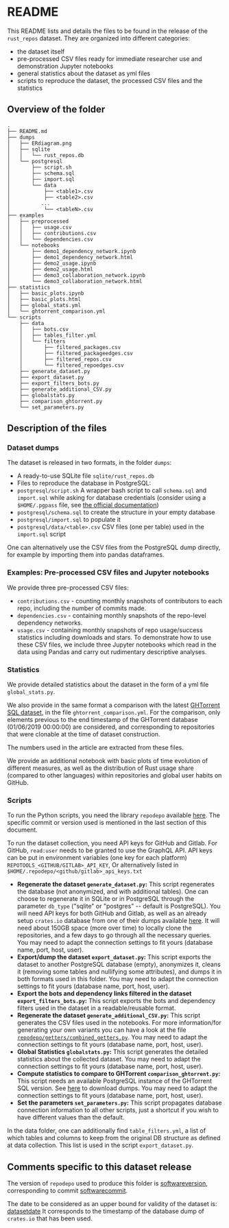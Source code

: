 # README

This README lists and details the files to be found in the release of the `rust_repos` dataset.
They are organized into different categories:
 - the dataset itself
 - pre-processed CSV files ready for immediate researcher use and demonstration Jupyter notebooks
 - general statistics about the dataset as yml files
 - scripts to reproduce the dataset, the processed CSV files and the statistics

## Overview of the folder

```
.
├── README.md
├── dumps
│   ├── ERdiagram.png
│   ├── sqlite
│   │   └── rust_repos.db
│   └── postgresql
│       ├── script.sh
│       ├── schema.sql
│       ├── import.sql
│       └── data
│           ├── <table1>.csv
│           ├── <table2>.csv
│          ...
│           └── <tableN>.csv
├── examples
│   ├── preprocessed
│   │   ├── usage.csv
│   │   ├── contributions.csv
│   │   └── dependencies.csv
│   └── notebooks
│       ├── demo1_dependency_network.ipynb
│       ├── demo1_dependency_network.html
│       ├── demo2_usage.ipynb
│       ├── demo2_usage.html
│       ├── demo3_collaboration_network.ipynb
│       └── demo3_collaboration_network.html
├── statistics
│   ├── basic_plots.ipynb
│   ├── basic_plots.html
│   ├── global_stats.yml
│   └── ghtorrent_comparison.yml
└── scripts
    ├── data
    │   ├── bots.csv
    │   ├── tables_filter.yml
    │   └── filters
    │       ├── filtered_packages.csv
    │       ├── filtered_packageedges.csv
    │       ├── filtered_repos.csv
    │       └── filtered_repoedges.csv
    ├── generate_dataset.py
    ├── export_dataset.py
    ├── export_filters_bots.py
    ├── generate_additional_CSV.py
    ├── globalstats.py
    ├── comparison_ghtorrent.py
    └── set_parameters.py
```

## Description of the files

### Dataset dumps

The dataset is released in two formats, in the folder `dumps`:
 - A ready-to-use SQLite file `sqlite/rust_repos.db`
 - Files to reproduce the database in PostgreSQL:
  - `postgresql/script.sh` A wrapper bash script to call `schema.sql` and `import.sql` while asking for database credentials (consider using a `$HOME/.pgpass` file, see [the official documentation][1]) 
  - `postgresql/schema.sql` to create the structure in your empty database 
  - `postgresql/import.sql` to populate it
  - `postgresql/data/<table>.csv` CSV files (one per table) used in the `import.sql` script

One can alternatively use the CSV files from the PostgreSQL dump directly, for example by importing them into pandas dataframes.

### Examples: Pre-processed CSV files and Jupyter notebooks

We provide three pre-processed CSV files: 
- `contributions.csv` - counting monthly snapshots of contributors to each repo, including the number of commits made.
- `dependencies.csv` - containing monthly snapshots of the repo-level dependency networks.
- `usage.csv` - containing monthly snapshots of repo usage/success statistics including downloads and stars.
To demonstrate how to use these CSV files, we include three Jupyter notebooks which read in the data using Pandas and carry out rudimentary descriptive analyses.

### Statistics

We provide detailed statistics about the dataset in the form of a yml file `global_stats.py`.

We also provide in the same format a comparison with the latest [GHTorrent SQL dataset][5], in the file `ghtorrent_comparison.yml`. For the comparison, only elements previous to the end timestamp of the GHTorrent database (01/06/2019 00:00:00) are considered, and corresponding to repositories that were clonable at the time of dataset construction.

The numbers used in the article are extracted from these files.

We provide an additional notebook with basic plots of time evolution of different measures, as well as the distribution of Rust usage share (compared to other languages) within repositories and global user habits on GitHub. 

### Scripts

To run the Python scripts, you need the library `repodepo` available [here][2].
The specific commit or version used is mentioned in the last section of this document.

To run the dataset collection, you need API keys for GitHub and Gitlab. For GitHub, `read:user` needs to be granted to use the GraphQL API.
API keys can be put in environment variables (one key for each platform) `REPOTOOLS_<GITHUB/GITLAB>_API_KEY`,
Or alternatively listed in `$HOME/.repodepo/<github/gitlab>_api_keys.txt`

- **Regenerate the dataset `generate_dataset.py`:** This script regenerates the database (not anonymized, and with additional tables). One can choose to regenerate it in SQLite or in PostgreSQL through the parameter `db_type` ("sqlite" or "postgres" -- default is PostgreSQL). You will need API keys for both GitHub and Gitlab, as well as an already setup `crates.io` database from one of their dumps available [here][3]. It will need about 150GB space (more over time) to locally clone the repositories, and a few days to go through all the necessary queries. You may need to adapt the connection settings to fit yours (database name, port, host, user).
- **Export/dump the dataset `export_dataset.py`:** This script exports the dataset to another PostgreSQL database (empty), anonymizes it, cleans it (removing some tables and nullifying some attributes), and dumps it in both formats used in this folder. You may need to adapt the connection settings to fit yours (database name, port, host, user).
- **Export the bots and dependency links filtered in the dataset `export_filters_bots.py`:** This script exports the bots and dependency filters used in the dataset in a readable/reusable format.
- **Regenerate the dataset `generate_additional_CSV.py`:** This script generates the CSV files used in the notebooks. For more information/for generating your own variants you can have a look at the file [`repodepo/getters/combined_getters.py`][4]. You may need to adapt the connection settings to fit yours (database name, port, host, user).
- **Global Statistics `globalstats.py`:** This script generates the detailed statistics about the collected dataset. You may need to adapt the connection settings to fit yours (database name, port, host, user).
- **Compute statistics to compare to GHTorrent `comparison_ghtorrent.py`:** This script needs an available PostgreSQL instance of the GHTorrent SQL version. See [here][5] to download dumps. You may need to adapt the connection settings to fit yours (database name, port, host, user).
- **Set the parameters `set_parameters.py`:** This script propagates database connection information to all other scripts, just a shortcut if you wish to have different values than the default.

In the data folder, one can additionally find `table_filters.yml`, a list of which tables and columns to keep from the original DB structure as defined at data collection. This list is used in the script `export_dataset.py`.

## Comments specific to this dataset release

The version of `repodepo` used to produce this folder is [softwareversion], corresponding to commit [softwarecommit].

The date to be considered as an upper bound for validity of the dataset is: [datasetdate]
It corresponds to the timestamp of the database dump of `crates.io` that has been used.






[1]: https://www.postgresql.org/docs/current/libpq-pgpass.html
[2]: https://github.com/wschuell/repodepo
[3]: https://crates.io/data-access
[4]: https://github.com/wschuell/repodepo/blob/master/repodepo/getters/combined_getters.py
[5]: https://ghtorrent.org/downloads.html


[softwareversion]: 0.1.0
[softwarecommit]: 4daeaa608b907c87c6ffad820c877d26af9a2366
[datasetdate]: 2022-03-14
